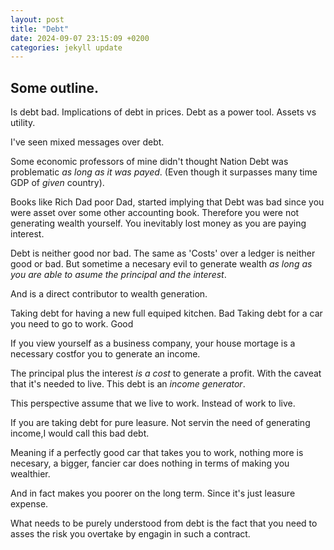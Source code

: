 ```yaml
---
layout: post
title: "Debt"
date: 2024-09-07 23:15:09 +0200
categories: jekyll update
---
```


## Some outline.

Is debt bad.
Implications of debt in prices.
Debt as a power tool.
Assets vs utility.

I've seen mixed messages over debt.

Some economic professors of mine didn't thought Nation Debt was problematic _as long as it was payed_. (Even though it surpasses many time GDP of _given_ country).

Books like Rich Dad poor Dad, started implying that Debt was bad since you
were asset over some other accounting book. Therefore you were not generating wealth yourself. You inevitably lost money as you are paying interest.

Debt is neither good nor bad. The same as 'Costs' over a ledger is neither good or bad. But sometime a necesary evil to generate wealth _as long as you are able to asume the principal and the interest_.

And is a direct contributor to wealth generation.

Taking debt for having a new full equiped kitchen. Bad
Taking debt for a car you need to go to work. Good

If you view yourself as a business company, your house mortage is a necessary costfor you to generate an income.

The principal plus the interest _is a cost_ to generate a profit. With the caveat
that it's needed to live.
This debt is an _income generator_.

This perspective assume that we live to work. Instead of work to live.

If you are taking debt for pure leasure. Not servin the need of generating income,I would call this bad debt.

Meaning if a perfectly good car that takes you to work, nothing more is necesary, a bigger, fancier car does nothing in terms of making you wealthier.

And in fact makes you poorer on the long term. Since it's just leasure expense.

What needs to be purely understood from debt is the fact that you need to asses
the risk you overtake by engagin in such a contract.
